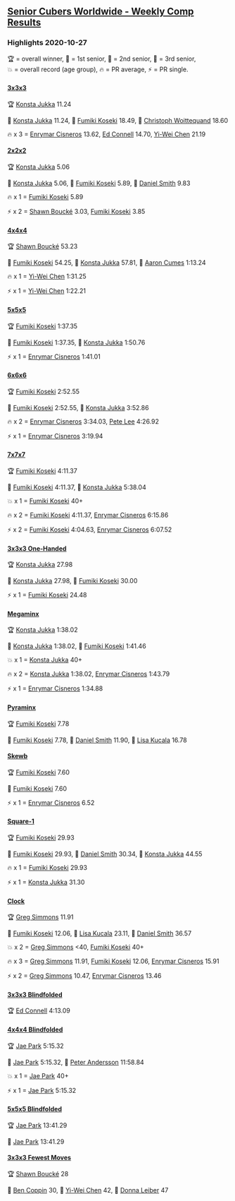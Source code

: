<style>table {white-space: nowrap;}</style>

## [Senior Cubers Worldwide - Weekly Comp Results](/scw-comp/results/)
### Highlights 2020-10-27

<span style="white-space: nowrap;">🏆 = overall winner</span>, <span style="white-space: nowrap;">🥇 = 1st senior</span>, <span style="white-space: nowrap;">🥈 = 2nd senior</span>, <span style="white-space: nowrap;">🥉 = 3rd senior</span>, <span style="white-space: nowrap;">💥 = overall record (age group)</span>, <span style="white-space: nowrap;">🔥 = PR average</span>, <span style="white-space: nowrap;">⚡ = PR single</span>.

#### [3x3x3](333.md)

<span style="white-space: nowrap;">🏆 [Konsta Jukka](../../persons/konsta_jukka/333.md) 11.24</span>

<span style="white-space: nowrap;">🥇 [Konsta Jukka](../../persons/konsta_jukka/333.md) 11.24</span>, <span style="white-space: nowrap;">🥈 [Fumiki Koseki](../../persons/fumiki_koseki/333.md) 18.49</span>, <span style="white-space: nowrap;">🥉 [Christoph Woittequand](../../persons/christoph_woittequand/333.md) 18.60</span>

🔥 x 3 = <span style="white-space: nowrap;">[Enrymar Cisneros](../../persons/enrymar_cisneros/333.md) 13.62</span>, <span style="white-space: nowrap;">[Ed Connell](../../persons/ed_connell/333.md) 14.70</span>, <span style="white-space: nowrap;">[Yi-Wei Chen](../../persons/yi_wei_chen/333.md) 21.19</span>

#### [2x2x2](222.md)

<span style="white-space: nowrap;">🏆 [Konsta Jukka](../../persons/konsta_jukka/222.md) 5.06</span>

<span style="white-space: nowrap;">🥇 [Konsta Jukka](../../persons/konsta_jukka/222.md) 5.06</span>, <span style="white-space: nowrap;">🥈 [Fumiki Koseki](../../persons/fumiki_koseki/222.md) 5.89</span>, <span style="white-space: nowrap;">🥉 [Daniel Smith](../../persons/daniel_smith/222.md) 9.83</span>

🔥 x 1 = <span style="white-space: nowrap;">[Fumiki Koseki](../../persons/fumiki_koseki/222.md) 5.89</span>

⚡ x 2 = <span style="white-space: nowrap;">[Shawn Boucké](../../persons/shawn_boucke/222.md) 3.03</span>, <span style="white-space: nowrap;">[Fumiki Koseki](../../persons/fumiki_koseki/222.md) 3.85</span>

#### [4x4x4](444.md)

<span style="white-space: nowrap;">🏆 [Shawn Boucké](../../persons/shawn_boucke/444.md) 53.23</span>

<span style="white-space: nowrap;">🥇 [Fumiki Koseki](../../persons/fumiki_koseki/444.md) 54.25</span>, <span style="white-space: nowrap;">🥈 [Konsta Jukka](../../persons/konsta_jukka/444.md) 57.81</span>, <span style="white-space: nowrap;">🥉 [Aaron Cumes](../../persons/aaron_cumes/444.md) 1:13.24</span>

🔥 x 1 = <span style="white-space: nowrap;">[Yi-Wei Chen](../../persons/yi_wei_chen/444.md) 1:31.25</span>

⚡ x 1 = <span style="white-space: nowrap;">[Yi-Wei Chen](../../persons/yi_wei_chen/444.md) 1:22.21</span>

#### [5x5x5](555.md)

<span style="white-space: nowrap;">🏆 [Fumiki Koseki](../../persons/fumiki_koseki/555.md) 1:37.35</span>

<span style="white-space: nowrap;">🥇 [Fumiki Koseki](../../persons/fumiki_koseki/555.md) 1:37.35</span>, <span style="white-space: nowrap;">🥈 [Konsta Jukka](../../persons/konsta_jukka/555.md) 1:50.76</span>

⚡ x 1 = <span style="white-space: nowrap;">[Enrymar Cisneros](../../persons/enrymar_cisneros/555.md) 1:41.01</span>

#### [6x6x6](666.md)

<span style="white-space: nowrap;">🏆 [Fumiki Koseki](../../persons/fumiki_koseki/666.md) 2:52.55</span>

<span style="white-space: nowrap;">🥇 [Fumiki Koseki](../../persons/fumiki_koseki/666.md) 2:52.55</span>, <span style="white-space: nowrap;">🥈 [Konsta Jukka](../../persons/konsta_jukka/666.md) 3:52.86</span>

🔥 x 2 = <span style="white-space: nowrap;">[Enrymar Cisneros](../../persons/enrymar_cisneros/666.md) 3:34.03</span>, <span style="white-space: nowrap;">[Pete Lee](../../persons/pete_lee/666.md) 4:26.92</span>

⚡ x 1 = <span style="white-space: nowrap;">[Enrymar Cisneros](../../persons/enrymar_cisneros/666.md) 3:19.94</span>

#### [7x7x7](777.md)

<span style="white-space: nowrap;">🏆 [Fumiki Koseki](../../persons/fumiki_koseki/777.md) 4:11.37</span>

<span style="white-space: nowrap;">🥇 [Fumiki Koseki](../../persons/fumiki_koseki/777.md) 4:11.37</span>, <span style="white-space: nowrap;">🥈 [Konsta Jukka](../../persons/konsta_jukka/777.md) 5:38.04</span>

💥 x 1 = <span style="white-space: nowrap;">[Fumiki Koseki](../../persons/fumiki_koseki/777.md) 40+</span>

🔥 x 2 = <span style="white-space: nowrap;">[Fumiki Koseki](../../persons/fumiki_koseki/777.md) 4:11.37</span>, <span style="white-space: nowrap;">[Enrymar Cisneros](../../persons/enrymar_cisneros/777.md) 6:15.86</span>

⚡ x 2 = <span style="white-space: nowrap;">[Fumiki Koseki](../../persons/fumiki_koseki/777.md) 4:04.63</span>, <span style="white-space: nowrap;">[Enrymar Cisneros](../../persons/enrymar_cisneros/777.md) 6:07.52</span>

#### [3x3x3 One-Handed](333oh.md)

<span style="white-space: nowrap;">🏆 [Konsta Jukka](../../persons/konsta_jukka/333oh.md) 27.98</span>

<span style="white-space: nowrap;">🥇 [Konsta Jukka](../../persons/konsta_jukka/333oh.md) 27.98</span>, <span style="white-space: nowrap;">🥈 [Fumiki Koseki](../../persons/fumiki_koseki/333oh.md) 30.00</span>

⚡ x 1 = <span style="white-space: nowrap;">[Fumiki Koseki](../../persons/fumiki_koseki/333oh.md) 24.48</span>

#### [Megaminx](minx.md)

<span style="white-space: nowrap;">🏆 [Konsta Jukka](../../persons/konsta_jukka/minx.md) 1:38.02</span>

<span style="white-space: nowrap;">🥇 [Konsta Jukka](../../persons/konsta_jukka/minx.md) 1:38.02</span>, <span style="white-space: nowrap;">🥈 [Fumiki Koseki](../../persons/fumiki_koseki/minx.md) 1:41.46</span>

💥 x 1 = <span style="white-space: nowrap;">[Konsta Jukka](../../persons/konsta_jukka/minx.md) 40+</span>

🔥 x 2 = <span style="white-space: nowrap;">[Konsta Jukka](../../persons/konsta_jukka/minx.md) 1:38.02</span>, <span style="white-space: nowrap;">[Enrymar Cisneros](../../persons/enrymar_cisneros/minx.md) 1:43.79</span>

⚡ x 1 = <span style="white-space: nowrap;">[Enrymar Cisneros](../../persons/enrymar_cisneros/minx.md) 1:34.88</span>

#### [Pyraminx](pyram.md)

<span style="white-space: nowrap;">🏆 [Fumiki Koseki](../../persons/fumiki_koseki/pyram.md) 7.78</span>

<span style="white-space: nowrap;">🥇 [Fumiki Koseki](../../persons/fumiki_koseki/pyram.md) 7.78</span>, <span style="white-space: nowrap;">🥈 [Daniel Smith](../../persons/daniel_smith/pyram.md) 11.90</span>, <span style="white-space: nowrap;">🥉 [Lisa Kucala](../../persons/lisa_kucala/pyram.md) 16.78</span>

#### [Skewb](skewb.md)

<span style="white-space: nowrap;">🏆 [Fumiki Koseki](../../persons/fumiki_koseki/skewb.md) 7.60</span>

<span style="white-space: nowrap;">🥇 [Fumiki Koseki](../../persons/fumiki_koseki/skewb.md) 7.60</span>

⚡ x 1 = <span style="white-space: nowrap;">[Enrymar Cisneros](../../persons/enrymar_cisneros/skewb.md) 6.52</span>

#### [Square-1](sq1.md)

<span style="white-space: nowrap;">🏆 [Fumiki Koseki](../../persons/fumiki_koseki/sq1.md) 29.93</span>

<span style="white-space: nowrap;">🥇 [Fumiki Koseki](../../persons/fumiki_koseki/sq1.md) 29.93</span>, <span style="white-space: nowrap;">🥈 [Daniel Smith](../../persons/daniel_smith/sq1.md) 30.34</span>, <span style="white-space: nowrap;">🥉 [Konsta Jukka](../../persons/konsta_jukka/sq1.md) 44.55</span>

🔥 x 1 = <span style="white-space: nowrap;">[Fumiki Koseki](../../persons/fumiki_koseki/sq1.md) 29.93</span>

⚡ x 1 = <span style="white-space: nowrap;">[Konsta Jukka](../../persons/konsta_jukka/sq1.md) 31.30</span>

#### [Clock](clock.md)

<span style="white-space: nowrap;">🏆 [Greg Simmons](../../persons/greg_simmons/clock.md) 11.91</span>

<span style="white-space: nowrap;">🥇 [Fumiki Koseki](../../persons/fumiki_koseki/clock.md) 12.06</span>, <span style="white-space: nowrap;">🥈 [Lisa Kucala](../../persons/lisa_kucala/clock.md) 23.11</span>, <span style="white-space: nowrap;">🥉 [Daniel Smith](../../persons/daniel_smith/clock.md) 36.57</span>

💥 x 2 = <span style="white-space: nowrap;">[Greg Simmons](../../persons/greg_simmons/clock.md) <40</span>, <span style="white-space: nowrap;">[Fumiki Koseki](../../persons/fumiki_koseki/clock.md) 40+</span>

🔥 x 3 = <span style="white-space: nowrap;">[Greg Simmons](../../persons/greg_simmons/clock.md) 11.91</span>, <span style="white-space: nowrap;">[Fumiki Koseki](../../persons/fumiki_koseki/clock.md) 12.06</span>, <span style="white-space: nowrap;">[Enrymar Cisneros](../../persons/enrymar_cisneros/clock.md) 15.91</span>

⚡ x 2 = <span style="white-space: nowrap;">[Greg Simmons](../../persons/greg_simmons/clock.md) 10.47</span>, <span style="white-space: nowrap;">[Enrymar Cisneros](../../persons/enrymar_cisneros/clock.md) 13.46</span>

#### [3x3x3 Blindfolded](333bf.md)

<span style="white-space: nowrap;">🏆 [Ed Connell](../../persons/ed_connell/333bf.md) 4:13.09</span>

#### [4x4x4 Blindfolded](444bf.md)

<span style="white-space: nowrap;">🏆 [Jae Park](../../persons/jae_park/444bf.md) 5:15.32</span>

<span style="white-space: nowrap;">🥇 [Jae Park](../../persons/jae_park/444bf.md) 5:15.32</span>, <span style="white-space: nowrap;">🥈 [Peter Andersson](../../persons/peter_andersson/444bf.md) 11:58.84</span>

💥 x 1 = <span style="white-space: nowrap;">[Jae Park](../../persons/jae_park/444bf.md) 40+</span>

⚡ x 1 = <span style="white-space: nowrap;">[Jae Park](../../persons/jae_park/444bf.md) 5:15.32</span>

#### [5x5x5 Blindfolded](555bf.md)

<span style="white-space: nowrap;">🏆 [Jae Park](../../persons/jae_park/555bf.md) 13:41.29</span>

<span style="white-space: nowrap;">🥇 [Jae Park](../../persons/jae_park/555bf.md) 13:41.29</span>

#### [3x3x3 Fewest Moves](333fm.md)

<span style="white-space: nowrap;">🏆 [Shawn Boucké](../../persons/shawn_boucke/333fm.md) 28</span>

<span style="white-space: nowrap;">🥇 [Ben Coppin](../../persons/ben_coppin/333fm.md) 30</span>, <span style="white-space: nowrap;">🥈 [Yi-Wei Chen](../../persons/yi_wei_chen/333fm.md) 42</span>, <span style="white-space: nowrap;">🥉 [Donna Leiber](../../persons/donna_leiber/333fm.md) 47</span>


<!-- Global site tag (gtag.js) - Google Analytics -->
<script async src="https://www.googletagmanager.com/gtag/js?id=UA-86348435-3"></script>
<script>window.dataLayer = window.dataLayer || []; function gtag() {dataLayer.push(arguments);} gtag('js', new Date()); gtag('config', 'UA-86348435-3');</script>
